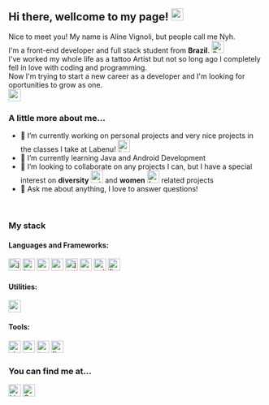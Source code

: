 <h2> Hi there, wellcome to my page! <img src="https://emojis.slackmojis.com/emojis/images/1563481434/6016/meow_coffee.png?1563481434" width="24px" alt="cute kitten drinking coffe"/></h2>

<p>
  Nice to meet you! My name is Aline Vignoli, but people call me Nyh.<br>
  I'm a front-end developer and full stack student from <b>Brazil</b>. <img src="https://camo.githubusercontent.com/00e83015d8faeb60cc8d6ac61327ea602a9ff204c05be3bbd668fe65f3939dea/68747470733a2f2f7777772e666c617469636f6e2e636f6d2f7376672f7374617469632f69636f6e732f7376672f3139372f3139373338362e737667" width="24px" alt="Brazil flag"/><br>
  I've worked my whole life as a tattoo Artist but not so long ago I completely fell in love with coding and programming.<br>
  Now I'm trying to start a new career as a developer and I'm looking for oportunities to grow as one.<br>
  <img src="https://emojis.slackmojis.com/emojis/images/1608026376/11743/kermit_typing.gif?1608026376" width="24px" alt="cute kitten drinking coffe"/>
</p>

### A little more about me...
- 🔭 I’m currently working on personal projects and very nice projects in the classes I take at Labenu! <img src="https://uploads-ssl.webflow.com/5e790d30d198385b09366d8f/5eab0f1225c2d474a92656df_fav2_LabeNu_.png" width="24px" alt="Labenu logo"/>
- 🌱 I’m currently learning Java and Android Development
- 👯 I’m looking to collaborate on any projects I can, but I have a special interest on <b>diversity</b> <img src="https://emojis.slackmojis.com/emojis/images/1588108737/8790/fb-pride.png?1588108737" width="24px" alt="pride flag"/> and <b>women</b> <img src="https://images.emojiterra.com/google/android-oreo/512px/2640.png" width="24px" alt="feminism symbol"/> related projects
- 💬 Ask me about anything, I love to answer questions!
<br>

### My stack
<h4>Languages and Frameworks:</h4>
<span>
<img src="https://img.icons8.com/color/72/javascript.png" width="24px" alt="javascript icon"/> <img src="https://img.icons8.com/color/72/html-5.png" width="24px" alt="html5 icon"/> <img src="https://img.icons8.com/color/72/css3.png" width="24px" alt="css3 icon"/> <img src="https://img.icons8.com/officexs/72/react.png" width="24px" alt="react icon"/> <img src="https://img.icons8.com/color/2x/java-coffee-cup-logo.png" width="24px" alt="java icon"/> <img src="https://img.icons8.com/color/2x/android-os.png" width="24px" alt="android icon"/> <img src="https://img.icons8.com/officexs/72/sql.png" width="24px" alt="sql icon"/> <img src="https://img.icons8.com/color/2x/google-firebase-console.png" width="24px" alt="firebase icon"/></span>

<h4>Utilities:</h4>
<span><img src="https://user-images.githubusercontent.com/2676579/34940598-17cc20f0-f9be-11e7-8c6d-f0190d502d64.png" width="24px" style="max-width:100%;" alt="postman icon"/></span>

<h4>Tools:</h4>
<span><img src="https://e7.pngegg.com/pngimages/444/851/png-clipart-airtable-database-spreadsheet-logo-application-software-slack-logo-angle-rectangle-thumbnail.png" width="24px" alt="airtable icon"/> <img src="https://i.pinimg.com/originals/f5/50/f9/f550f940f42ecf816241806e4386d216.png" width="24px" alt="notion icon"/> <img src="https://cdn.worldvectorlogo.com/logos/trello.svg" width="24px" alt="trello icon"/> <img src="https://miro.medium.com/max/670/0*UTBrDcrJ6SbePBzR" width="24px" alt="figma icon"/></span>
<br>

### You can find me at...
<a href="http://www.linkedin.com/in/nyhvignoli"><img src="https://image.flaticon.com/icons/png/512/174/174857.png" width="24px" alt="LinkedIn logo"/></a> 
<a href="mailto:nyhv.contato@gmail.com"><img src="https://cdn3.iconfinder.com/data/icons/logos-brands-3/24/logo_brand_brands_logos_gmail-512.png" width="24px" alt="Gmail logo"/></a>
<br>

<!--
**nyhvignoli/nyhvignoli** is a ✨ _special_ ✨ repository because its `README.md` (this file) appears on your GitHub profile.

Here are some ideas to get you started:

- 🔭 I’m currently working on ...
- 🌱 I’m currently learning ...
- 👯 I’m looking to collaborate on ...
- 🤔 I’m looking for help with ...
- 💬 Ask me about ...
- 📫 How to reach me: ...
- 😄 Pronouns: ...
- ⚡ Fun fact: ...
-->
